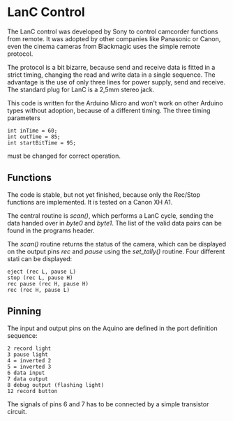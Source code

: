 # LanC Control #

The LanC control was developed by Sony to control camcorder functions from remote. It was adopted by other companies like Panasonic or Canon, even the cinema cameras from Blackmagic uses the simple remote protocol.

The protocol is a bit bizarre, because send and receive data is fitted in a strict timing, changing the read and write data in a single sequence. The advantage is the use of only three lines for power supply, send and receive. The standard plug for LanC is a 2,5mm stereo jack.

This code is written for the Arduino Micro and won't work on other Arduino types without adoption, because of a different timing. The three timing parameters

    int inTime = 60;
    int outTime = 85;
    int startBitTime = 95;

must be changed for correct operation.

## Functions ##
The code is stable, but not yet finished, because only the Rec/Stop functions are implemented. It is tested on a Canon XH A1.

The central routine is *scan()*, which performs a LanC cycle, sending the data handed over in *byte0* and *byte1*. The list of the valid data pairs can be found in the programs header.

The *scan()* routine returns the status of the camera, which can be displayed on the output pins *rec* and *pause* using the *set_tally()* routine. Four different stati can be displayed:

    eject (rec L, pause L)
    stop (rec L, pause H)
    rec pause (rec H, pause H)
    rec (rec H, pause L)

## Pinning ##
The input and output pins on the Aquino are defined in the port definition sequence:

    2 record light
    3 pause light
    4 = inverted 2
    5 = inverted 3
    6 data input
    7 data output
    8 debug output (flashing light)
    12 record button

The signals of pins 6 and 7 has to be connected by a simple transistor circuit.